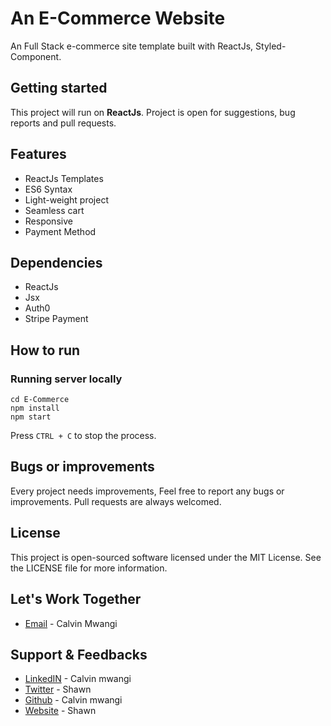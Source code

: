 # An E-Commerce Website

An  Full Stack e-commerce site template built with ReactJs, Styled-Component.

## Getting started

This project will run on **ReactJs**. Project is open for suggestions, bug reports and pull requests.
<!-- This project will run on **ReactJs** as frontend **Express** as a backend server using **MongoDB** as database. Project is open for suggestions, bug reports and pull requests. [INTEGROWEAR](https://integrowears.herokuapp.com/ 'INTEGROWEAR ')- -->

## Features

- ReactJs Templates
- ES6 Syntax
- Light-weight project
- Seamless cart
- Responsive
- Payment Method

## Dependencies

- ReactJs
- Jsx
- Auth0
- Stripe Payment

## How to run

### Running server locally

```
cd E-Commerce
npm install
npm start
```

Press `CTRL + C` to stop the process.

## Bugs or improvements

Every project needs improvements, Feel free to report any bugs or improvements. Pull requests are always welcomed.

## License

This project is open-sourced software licensed under the MIT License. See the LICENSE file for more information.

## Let's Work Together

- [Email](munenecalvn@gmail.com/ 'Email') - Calvin Mwangi

## Support & Feedbacks

- [LinkedIN](https://www.linkedin.com/in/calvin-munene/ 'Linkedin') - Calvin mwangi
- [Twitter](https://www.twitter.com/Shawn_Cal_ 'Twitter') - Shawn
- [Github](https://github.com/MuneneCalvin 'Github') - Calvin mwangi
- [Website](https://munenecal.netlify.app/, 'Website') - Shawn

